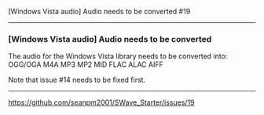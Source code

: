 [Windows Vista audio] Audio needs to be converted #19

***

### [Windows Vista audio] Audio needs to be converted

The audio for the Windows Vista library needs to be converted into:
OGG/OGA
M4A
MP3
MP2
MID
FLAC
ALAC
AIFF

Note that issue #14 needs to be fixed first.

***

https://github.com/seanpm2001/SWave_Starter/issues/19

